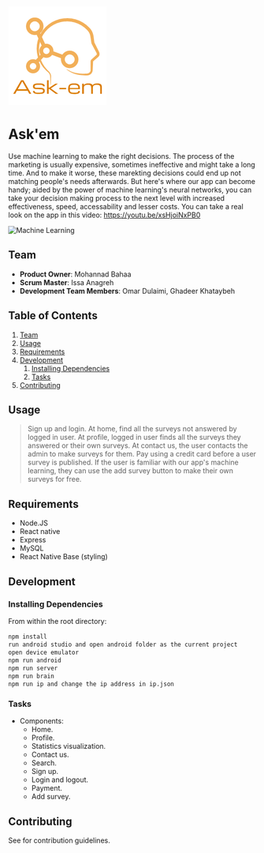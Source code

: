 ![Logo](https://github.com/Createology/Ask-em/blob/master/ask.png)

# Ask'em
Use machine learning to make the right decisions. The process of the marketing is usually expensive, sometimes ineffective and might take a long time. And to make it worse, these marekting decisions could end up not matching people's needs afterwards. But here's where our app can become handy; aided by the power of machine learning's neural networks, you can take your decision making process to the next level with increased effectiveness, speed, accessability and lesser costs.
You can take a real look on the app in this video: https://youtu.be/xsHjoiNxPB0

![Machine Learning](https://mobilemonitoringsolutions.com/wp-content/uploads/2018/09/mldepressiongif.gif)

## Team

  - __Product Owner__: Mohannad Bahaa
  - __Scrum Master__: Issa Anagreh
  - __Development Team Members__: Omar Dulaimi, Ghadeer Khataybeh

## Table of Contents

1. [Team](#team)
1. [Usage](#Usage)
1. [Requirements](#requirements)
1. [Development](#development)
    1. [Installing Dependencies](#installing-dependencies)
    1. [Tasks](#tasks)
1. [Contributing](#contributing)

## Usage

> Sign up and login.
> At home, find all the surveys not answered by logged in user.
> At profile, logged in user finds all the surveys they answered or their own surveys.
> At contact us, the user contacts the admin to make surveys for them.
> Pay using a credit card before a user survey is published.
> If the user is familiar with our app's machine learning, they can use the add survey button to make their own surveys for free.

## Requirements

- Node.JS
- React native
- Express
- MySQL
- React Native Base (styling)

## Development


### Installing Dependencies

From within the root directory:

```
npm install
run android studio and open android folder as the current project
open device emulator
npm run android
npm run server
npm run brain
npm run ip and change the ip address in ip.json

```

### Tasks

- Components:
	- Home.
	- Profile.
	- Statistics visualization.
	- Contact us.
	- Search.
	- Sign up.
	- Login and logout.
	- Payment.
	- Add survey.

## Contributing

See [](_PRESS-RELEASE.md) for contribution guidelines.
